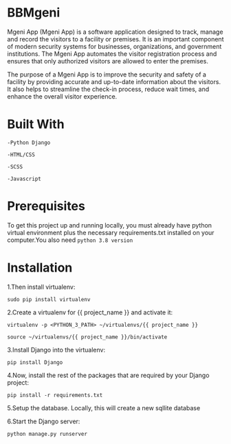 # BBMgeni
Mgeni App (Mgeni App) is a software application designed to track, manage and record the visitors to a facility or premises. It is an important component of modern security systems for businesses, organizations, and government institutions. The Mgeni App automates the visitor registration process and ensures that only authorized visitors are allowed to enter the premises.

The purpose of a Mgeni App is to improve the security and safety of a facility by providing accurate and up-to-date information about the visitors. It also helps to streamline the check-in process, reduce wait times, and enhance the overall visitor experience.

# Built With

 `-Python Django`
 
 `-HTML/CSS`
 
 `-SCSS`
 
 `-Javascript`

# Prerequisites
To get this project up and running locally, you must already have python virtual environment plus the necessary requirements.txt  installed on your computer.You also need 
`python 3.8 version`

# Installation
1.Then install virtualenv:

`sudo pip install virtualenv`

2.Create a virtualenv for {{ project_name }} and activate it:

`virtualenv -p <PYTHON_3_PATH> ~/virtualenvs/{{ project_name }}`

`source ~/virtualenvs/{{ project_name }}/bin/activate`

3.Install Django into the virtualenv:

`pip install Django`

4.Now, install the rest of the packages that are required by your Django project:

`pip install -r requirements.txt`

5.Setup the database. Locally, this will create a new sqllite database

6.Start the Django server:

`python manage.py runserver`
